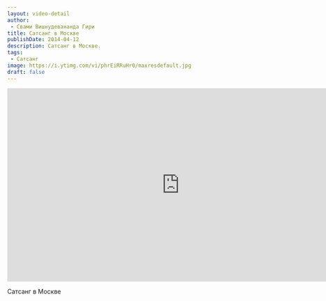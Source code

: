 ```yaml
---
layout: video-detail
author:
 - Свами Вишнудевананда Гири
title: Сатсанг в Москве
publishDate: 2014-04-12
description: Сатсанг в Москве. 
tags: 
 - Сатсанг
image: https://i.ytimg.com/vi/phrEiRRuHr0/maxresdefault.jpg
draft: false
---
```


<iframe width="790" height="444" src="https://www.youtube.com/embed/phrEiRRuHr0" frameborder="0" allowfullscreen=""></iframe> 

  Сатсанг в Москве

  

 